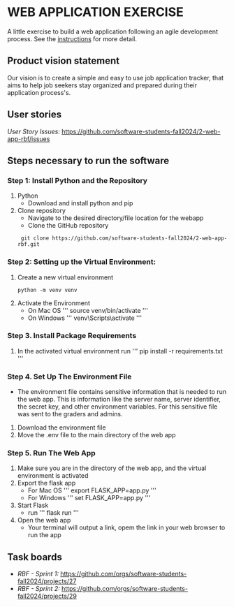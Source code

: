 # WEB APPLICATION EXERCISE

A little exercise to build a web application following an agile development process. See the [instructions](instructions.md) for more detail. 

## Product vision statement

Our vision is to create a simple and easy to use job application tracker, that aims to help job seekers stay organized and prepared during their application process's.

## User stories

*User Story Issues:* https://github.com/software-students-fall2024/2-web-app-rbf/issues

## Steps necessary to run the software

### Step 1: Install Python and the Repository
1. Python
    * Download and install python and pip
2. Clone repository
    * Navigate to the desired directory/file location for the webapp
    * Clone the GitHub repository 
    ```
     git clone https://github.com/software-students-fall2024/2-web-app-rbf.git

    ```

### Step 2: Setting up the Virtual Environment:
1.  Create a new virtual environment
    ```
    python -m venv venv
    ```
2. Activate the Environment
    * On Mac OS
        '''
        source venv/bin/activate
        '''
    * On Windows
        '''
        venv\Scripts\activate
        '''

### Step 3. Install Package Requirements
1. In the activated virtual environment run
    '''
    pip install -r requirements.txt
    '''

### Step 4. Set Up The Environment File
* The environment file contains sensitive information that is needed to run the web app.
This is information like the server name, server identifier, the secret key, and other environment variables. For this sensitive file was sent to the graders and admins.

1. Download the environment file
2. Move the .env file to the main directory of the web app

### Step 5. Run The Web App
1. Make sure you are in the directory of the web app, and the virtual environment is activated 
2. Export the flask app
    * For Mac OS
        '''
        export FLASK_APP=app.py
        '''
    * For Windows
        '''
        set FLASK_APP=app.py
        '''
3. Start Flask
    * run 
        '''
        flask run
        '''
4. Open the web app
    * Your terminal will output a link, opem the link in your web browser to run the app
## Task boards

- *RBF - Sprint 1:* https://github.com/orgs/software-students-fall2024/projects/27
- *RBF - Sprint 2:* https://github.com/orgs/software-students-fall2024/projects/29
